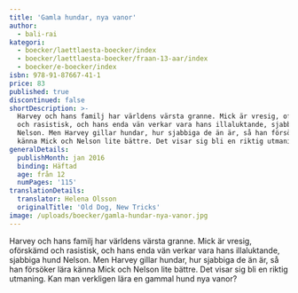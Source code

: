 ```yaml
---
title: 'Gamla hundar, nya vanor'
author:
  - bali-rai
kategori:
  - boecker/laettlaesta-boecker/index
  - boecker/laettlaesta-boecker/fraan-13-aar/index
  - boecker/e-boecker/index
isbn: 978-91-87667-41-1
price: 83
published: true
discontinued: false
shortDescription: >-
  Harvey och hans familj har världens värsta granne. Mick är vresig, oförskämd
  och rasistisk, och hans enda vän verkar vara hans illaluktande, sjabbiga hund
  Nelson. Men Harvey gillar hundar, hur sjabbiga de än är, så han försöker lära
  känna Mick och Nelson lite bättre. Det visar sig bli en riktig utmaning.
generalDetails:
  publishMonth: jan 2016
  binding: Häftad
  age: från 12
  numPages: '115'
translationDetails:
  translator: Helena Olsson
  originalTitle: 'Old Dog, New Tricks'
image: /uploads/boecker/gamla-hundar-nya-vanor.jpg
---
```

Harvey och hans familj har världens värsta granne. Mick är vresig, oförskämd och rasistisk, och hans enda vän verkar vara hans illaluktande, sjabbiga hund Nelson. Men Harvey gillar hundar, hur sjabbiga de än är, så han försöker lära känna Mick och Nelson lite bättre. Det visar sig bli en riktig utmaning. Kan man verkligen lära en gammal hund nya vanor?
